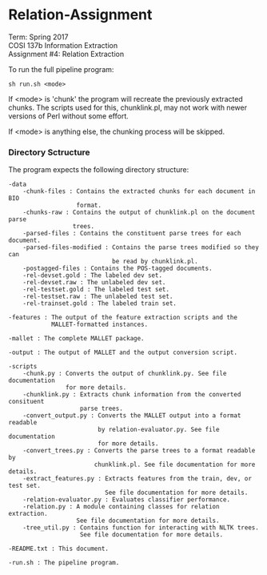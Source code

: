 # Relation-Assignment

Term: Spring 2017  
COSI 137b Information Extraction  
Assignment #4: Relation Extraction

To run the full pipeline program:

    sh run.sh <mode>
    
If \<mode\> is 'chunk' the program will recreate the previously extracted chunks.
The scripts used for this, chunklink.pl, may not work with newer versions of
Perl without some effort.

If \<mode\> is anything else, the chunking process will be skipped.


### Directory Sctructure ###
The program expects the following directory structure:

    -data
        -chunk-files : Contains the extracted chunks for each document in BIO
                       format.
        -chunks-raw : Contains the output of chunklink.pl on the document parse
                      trees.
        -parsed-files : Contains the constituent parse trees for each document.
        -parsed-files-modified : Contains the parse trees modified so they can
                                 be read by chunklink.pl.
        -postagged-files : Contains the POS-tagged documents.
        -rel-devset.gold : The labeled dev set.
        -rel-devset.raw : The unlabeled dev set.
        -rel-testset.gold : The labeled test set.
        -rel-testset.raw : The unlabeled test set.
        -rel-trainset.gold : The labeled train set.
        
    -features : The output of the feature extraction scripts and the
                MALLET-formatted instances.
                
    -mallet : The complete MALLET package.
    
    -output : The output of MALLET and the output conversion script.
    
    -scripts
        -chunk.py : Converts the output of chunklink.py. See file documentation
                    for more details.
        -chunklink.py : Extracts chunk information from the converted consituent
                        parse trees.
        -convert_output.py : Converts the MALLET output into a format readable
                             by relation-evaluator.py. See file documentation
                             for more details.
        -convert_trees.py : Converts the parse trees to a format readable by
                            chunklink.pl. See file documentation for more details.
        -extract_features.py : Extracts features from the train, dev, or test set.
                               See file documentation for more details.
        -relation-evaluator.py : Evaluates classifier performance.
        -relation.py : A module containing classes for relation extraction.
                       See file documentation for more details.
        -tree_util.py : Contains function for interacting with NLTK trees.
                        See file documentation for more details.
                        
    -README.txt : This document.
    
    -run.sh : The pipeline program.